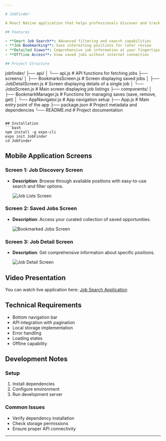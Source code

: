 ```yaml
---

# JobFinder

A React Native application that helps professionals discover and track job opportunities with ease.

## Features

- **Smart Job Search**: Advanced filtering and search capabilities
- **Job Bookmarking**: Save interesting positions for later review
- **Detailed Views**: Comprehensive job information at your fingertips
- **Offline Access**: View saved jobs without internet connection

## Project Structure

```
jobfinder/
├── api/
│   └── api.js                # API functions for fetching jobs
├── screens/
│   ├── BookmarksScreen.js    # Screen displaying saved jobs
│   ├── JobDetailScreen.js    # Screen displaying details of a single job
│   └── JobsScreen.js         # Main screen displaying job listings
├── components/
│   ├── BookmarkManager.js    # Functions for managing saves (save, remove, get)
│   └── AppNavigator.js       # App navigation setup
├── App.js                    # Main entry point of the app
├── package.json              # Project metadata and dependencies
└── README.md                 # Project documentation
```

## Installation
```bash
npm install -g expo-cli
expo init JobFinder
cd JobFinder
```

## Mobile Application Screens

### Screen 1: Job Discovery Screen

- **Description**: Browse through available positions with easy-to-use search and filter options.

  ![Job Lists Screen](MobileAppScreenShots/JobListPage.jpg)

### Screen 2: Saved Jobs Screen

- **Description**: Access your curated collection of saved opportunities.

  ![Bookmarked Jobs Screen](MobileAppScreenShots/BookmarkedPage.jpg)

### Screen 3: Job Detail Screen

- **Description**: Get comprehensive information about specific positions.

  ![Job Detail Screen](MobileAppScreenShots/ViewDetailsPage.jpg)

## Video Presentation
You can watch live application here: [Job Search Application](https://drive.google.com/file/d/129NROcij9H1hh8nuoJL0vZe27rqUFXow/view?usp=sharing)

## Technical Requirements

- Bottom navigation bar
- API integration with pagination
- Local storage implementation
- Error handling
- Loading states
- Offline capability

## Development Notes

### Setup
1. Install dependencies
2. Configure environment
3. Run development server

### Common Issues
- Verify dependency installation
- Check storage permissions
- Ensure proper API connectivity

---
```


